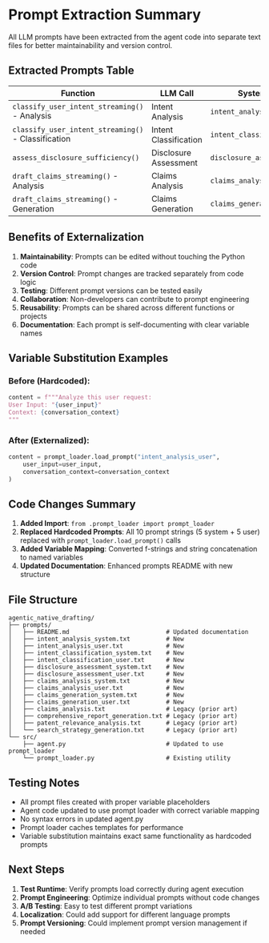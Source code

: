 # Prompt Extraction Summary

All LLM prompts have been extracted from the agent code into separate text files for better maintainability and version control.

## Extracted Prompts Table

| Function | LLM Call | System Prompt File | User Prompt File | Variables Used |
|----------|----------|-------------------|------------------|----------------|
| `classify_user_intent_streaming()` - Analysis | Intent Analysis | `intent_analysis_system.txt` | `intent_analysis_user.txt` | `user_input`, `conversation_context` |
| `classify_user_intent_streaming()` - Classification | Intent Classification | `intent_classification_system.txt` | `intent_classification_user.txt` | `analysis_content`, `user_input` |
| `assess_disclosure_sufficiency()` | Disclosure Assessment | `disclosure_assessment_system.txt` | `disclosure_assessment_user.txt` | `disclosure` |
| `draft_claims_streaming()` - Analysis | Claims Analysis | `claims_analysis_system.txt` | `claims_analysis_user.txt` | `disclosure`, `context_prompt` |
| `draft_claims_streaming()` - Generation | Claims Generation | `claims_generation_system.txt` | `claims_generation_user.txt` | `analysis_content`, `disclosure` |

## Benefits of Externalization

1. **Maintainability**: Prompts can be edited without touching the Python code
2. **Version Control**: Prompt changes are tracked separately from code logic
3. **Testing**: Different prompt versions can be tested easily
4. **Collaboration**: Non-developers can contribute to prompt engineering
5. **Reusability**: Prompts can be shared across different functions or projects
6. **Documentation**: Each prompt is self-documenting with clear variable names

## Variable Substitution Examples

### Before (Hardcoded):
```python
content = f"""Analyze this user request:
User Input: "{user_input}"
Context: {conversation_context}
"""
```

### After (Externalized):
```python
content = prompt_loader.load_prompt("intent_analysis_user", 
    user_input=user_input,
    conversation_context=conversation_context
)
```

## Code Changes Summary

1. **Added Import**: `from .prompt_loader import prompt_loader`
2. **Replaced Hardcoded Prompts**: All 10 prompt strings (5 system + 5 user) replaced with `prompt_loader.load_prompt()` calls
3. **Added Variable Mapping**: Converted f-strings and string concatenation to named variables
4. **Updated Documentation**: Enhanced prompts README with new structure

## File Structure

```
agentic_native_drafting/
├── prompts/
│   ├── README.md                           # Updated documentation
│   ├── intent_analysis_system.txt          # New
│   ├── intent_analysis_user.txt            # New  
│   ├── intent_classification_system.txt    # New
│   ├── intent_classification_user.txt      # New
│   ├── disclosure_assessment_system.txt    # New
│   ├── disclosure_assessment_user.txt      # New
│   ├── claims_analysis_system.txt          # New
│   ├── claims_analysis_user.txt            # New
│   ├── claims_generation_system.txt        # New
│   ├── claims_generation_user.txt          # New
│   ├── claims_analysis.txt                 # Legacy (prior art)
│   ├── comprehensive_report_generation.txt # Legacy (prior art)
│   ├── patent_relevance_analysis.txt       # Legacy (prior art)
│   └── search_strategy_generation.txt      # Legacy (prior art)
└── src/
    ├── agent.py                            # Updated to use prompt_loader
    └── prompt_loader.py                    # Existing utility
```

## Testing Notes

- All prompt files created with proper variable placeholders
- Agent code updated to use prompt loader with correct variable mapping
- No syntax errors in updated agent.py
- Prompt loader caches templates for performance
- Variable substitution maintains exact same functionality as hardcoded prompts

## Next Steps

1. **Test Runtime**: Verify prompts load correctly during agent execution
2. **Prompt Engineering**: Optimize individual prompts without code changes
3. **A/B Testing**: Easy to test different prompt variations
4. **Localization**: Could add support for different language prompts
5. **Prompt Versioning**: Could implement prompt version management if needed
